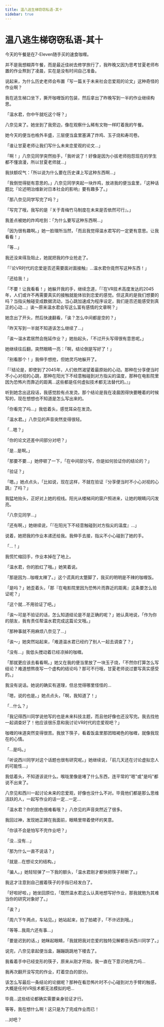 ```yaml
---
title: 温八逃生梯窃窃私语-其十
sidebar: true
---
```


# 温八逃生梯窃窃私语-其十

<ClientOnly>
<title-pv/>
</ClientOnly>

今天的午餐是在7-Eleven随手买的速食咖喱。

并不是我想糊弄午餐，而是最近佳树去修学旅行了，我昨晚又因为思考甘夏老师布置的作业熬到了凌晨，实在是没有时间自己准备。

说起来，为什么历史老师会布置「写一篇关于未来社会恋爱观的论文」这种奇怪的作业啊？

我在逃生梯口坐下，撕开咖喱饭的包装，然后拿出了昨晚写到一半的作业继续构思。

「温水君，你中午就吃这个呀？」

八奈见来了。她坐到了我旁边，像在观察什么稀有文物一样盯着我的午餐。

她今天的便当也格外丰盛，三层便当盒里塞满了炸鸡、玉子烧和寿司卷。

「谁让甘夏老师让我们写什么未来恋爱观的论文...」

「啊！」八奈见同学突然拍手，「我听说了！好像是因为小拔老师抱怨现在的学生都不懂浪漫，所以甘夏老师就...」

我扶额叹气：「所以说为什么要在历史课上写这种东西啊...」

「我倒觉得挺有意思的。」八奈见同学夹起一块炸鸡，放进我的便当盒里，「这种话题比『论述明治维新对日本社会的影响』要有趣多了。」

「那八奈见同学写完了吗？」

「写完了哦，我写的是『关于青梅竹马制度在未来是否依然可行』。」

我差点被她的炸鸡呛到：「为什么要写这种东西啊...」

「因为很有趣啊。」她一脸理所当然，「而且我觉得温水君写的一定更有意思。让我看看！」

「等...」

我还没来得及阻止，她就把我的作业抢走了。

「『论VR时代的恋爱是否还需要面对面接触』...温水君你竟然写这种东西！」

「还给我！」

「不要！让我看看！」她躲开我的手，继续念道，「『在VR技术高度发达的2045年，人们或许不再需要真实的接触就能体验到恋爱的感觉。但这真的是我们想要的吗？当指尖触碰变成数据流动，当心跳加速成为程序设定，我们是否还能感受到真正的心动...』诶～原来温水君会写这么富有感情的文章啊？」

她念出了开头，然后快速翻看，「诶？怎么中间都是空的？」

「昨天写到一半就不知道该怎么继续了...」

「诶～温水君居然会拖延作业？」她抬起头，「不过开头写得很有意思呢。」

她继续往后翻，突然眼睛一亮：「啊，结论倒是写好了！」

「别看那个！」我伸手想抢，但她灵巧地躲开了。

「『结论是，即使到了2045年，人们依然渴望着最原始的心动。那种在分享便当时不小心对视的心跳，那种在阳光下不经意触碰到对方指尖的温度，那种在电影院里因为恐怖片而靠近的距离...这些都是任何虚拟技术都无法替代的。』」

听到她念出这段话，我感觉脸有点发烫。那个结论是我在凌晨困得快要睡着的时候写的，现在想想也不知道是怎么写出来的。

「你看完了吗...」我低着头，感觉耳朵在发烫。

「温水君。」八奈见的声音突然变得很轻。

「...嗯？」

「你的论文还差中间部分对吧？」

「是...是啊。」

「那要不要...」她停顿了一下，「在中间部分写，你是如何验证你的结论的？」

「验证？」

「嗯。」她点点头，「比如说，现在这样，不就在验证『分享便当时不小心对视的心跳』了吗？」

我猛地抬头，正好对上她的视线。阳光从楼梯间的窗户照进来，让她的眼睛闪闪发亮。

「八奈见同学...」

「还有啊，」她继续说，「『在阳光下不经意触碰到对方指尖的温度』...」

说着，她把我的作业本递还给我。我伸手去接，指尖不小心碰到了她的手。

「...！」

我慌忙缩回手，作业本掉在了地上。

「温水君，你的脸红了哦。」她笑着说。

「那是因为...咖喱太辣了。」这个谎真的太蹩脚了，我买的明明是不辣的咖喱饭。

「是吗？」她歪着头，「那『在电影院里因为恐怖片而靠近的距离』这条要怎么验证呢？」

「这个就...不用验证了吧。」

「诶～可是不验证的话，怎么知道结论是不是正确的呢？」她认真地说，「作为你的朋友，我有责任帮温水君完成这篇论文哦。」

「那种事就不用麻烦八奈见了...」

「诶～」她突然站起来，「难道温水君已经约了别人一起去调查了？」

「没有...」我低头搅动着已经凉掉的咖喱。

「那就更应该去看看啊。」她又在我的便当里放了一块玉子烧，「不然你打算怎么写结论？难道想熬夜写一个虚构的结论吗？那可不行哦，甘夏老师说过要写真实感受的。」

我没有说话。她说的确实有道理，但总觉得哪里怪怪的...

「嗯，说的也是。」她点点头，「啊，我知道了！」

「...什么？」

「我记得西川同学说他写的也是未来科技主题，而且他好像也还没写完。我去找他一起调查好了！他应该很乐意和我讨论VR时代的恋爱观吧？」

咖喱的味道突然变得很苦。我放下筷子，看着饭盒里那团暗褐色的咖喱，就像我现在的心情。

「...是吗。」

「听说西川同学对这个话题也很有研究呢。」她继续说，「前几天还在讨论虚拟恋人的可能性...」

我低着头，不知道该说什么。喉咙里像是堵了什么东西，连平常的"嗯"或"是吗"都说不出来了。

八奈见和西川一起讨论未来的恋爱观，好像也没什么不对。毕竟他们都是那么思维活跃的人，一起写作业的话一定...一定...

「温水君？你的脸色很难看哦？」八奈见的声音突然近了很多。

我回过神，发现她正蹲在我面前，眼睛里带着使坏的笑意。

「你该不会是怕写不完作业吧？」

「没...没有...」

「那为什么一直不说话？」

「就是...在想论文的结构。」

「骗人。」她轻轻弹了一下我的额头，「温水君刚才都快把筷子掰断了。」

我这才注意到自己握着筷子的手指已经发白了。

「好啦好啦，」她坐回原位，「既然温水君这么认真地想写好作业，那我就勉为其难当你的研究对象好了。」

「诶？」

「周六下午两点，车站见。」她站起来，拍了拍裙子，「不许迟到哦。」

「等等...我周六还有事...」

「要是迟到的话，」她眯起眼睛，「我就把我对恋爱的独特见解都告诉西川同学了。」

说完，八奈见拿起便当盒，蹦蹦跳跳地下楼去了。

我看着手中已经变形的筷子，原来从刚才开始，我一直在下意识地用力吗...

我再次翻开没写完的作业，盯着空白的部分。

该怎么写最后一条结论的论据呢？那种在看恐怖片时不小心碰到对方手臂的触感，大概是任何VR技术都无法模拟的吧...

毕竟...这些结论都确实需要亲身验证才行。

等等，我在想什么啊！这只是为了完成作业而已！

...对吧？

<ClientOnly>
  <leave/>
</ClientOnly/>